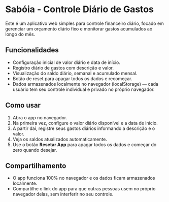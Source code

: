 # Sabóia - Controle Diário de Gastos

Este é um aplicativo web simples para controle financeiro diário, focado em gerenciar um orçamento diário fixo e monitorar gastos acumulados ao longo do mês.

## Funcionalidades

- Configuração inicial de valor diário e data de início.
- Registro diário de gastos com descrição e valor.
- Visualização do saldo diário, semanal e acumulado mensal.
- Botão de reset para apagar todos os dados e recomeçar.
- Dados armazenados localmente no navegador (localStorage) — cada usuário tem seu controle individual e privado no próprio navegador.

## Como usar

1. Abra o app no navegador.
2. Na primeira vez, configure o valor diário disponível e a data de início.
3. A partir daí, registre seus gastos diários informando a descrição e o valor.
4. Veja os saldos atualizados automaticamente.
5. Use o botão **Resetar App** para apagar todos os dados e começar do zero quando desejar.

## Compartilhamento

- O app funciona 100% no navegador e os dados ficam armazenados localmente.
- Compartilhe o link do app para que outras pessoas usem no próprio navegador delas, sem interferir no seu controle.
